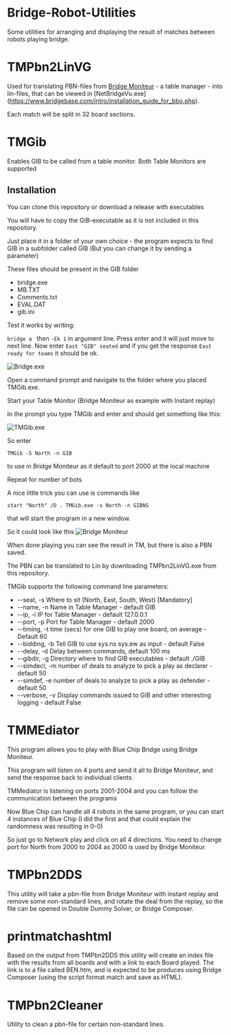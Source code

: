 # Bridge-Robot-Utilities
Some utilities for arranging and displaying the result of matches between robots playing bridge.

# TMPbn2LinVG 
Used for translating PBN-files from [Bridge Moniteur](http://www.wbridge5.com/bm.htm) - a table manager - into lin-files, that can be viewed in [NetBridgeVu.exe] (https://www.bridgebase.com/intro/installation_guide_for_bbo.php).

Each match will be split in 32 board sections.

# TMGib
Enables GIB to be called from a table monitor. Both Table Monitors are supported

## Installation
You can clone this repository or download a release with executables

You will have to copy the GIB-executable as it is not included in this repository.

Just place it in a folder of your own choice - the program expects to find GIB in a subfolder called GIB (But you can change it by sending a parameter)

These files should be present in the GIB folder

- bridge.exe
- MB.TXT
- Comments.txt
- EVAL.DAT
- gib.ini

Test it works by writing:

```bridge a ```
then ```-Ek 1``` in argument line. 
Press enter and it will just move to next line. 
Now enter ```East "GIB" seated``` and if you get the response ```East ready for teams``` it should be ok.

![Bridge.exe](./images/GIB.png)

Open a command prompt and navigate to the folder where you placed TMGib.exe.

Start your Table Monitor (Bridge Moniteur as example with Instant replay)

In the prompt you type TMGib and enter and should get something like this:

![TMGib.exe](./images/TMGib.png)

So enter

```TMGib -S North -n GIB```

to use in Bridge Moniteur as it default to port 2000 at the local machine

Repeat for number of bots

A nice little trick you can use is commands like

```start "North" /D . TMGib.exe -s North -n GIBNS```

that will start the program in a new window.

So it could look like this
![Bridge Moniteur](./images/BM_In_Action.png)

When done playing you can see the result in TM, but there is also a PBN saved.

The PBN can be translated to Lin by downloading TMPbn2LinVG.exe from this repository.

TMGib supports the following command line parameters:

-  --seat, -s       Where to sit (North, East, South, West) [Mandatory]
-  --name, -n       Name in Table Manager - default GIB
-  --ip, -i         IP for Table Manager - default 127.0.0.1
-  --port, -p       Port for Table Manager - default 2000
-  --timing, -t     time (secs) for one GIB to play one board, on average - Default 60
-  --bidding, -b    Tell GIB to use sys.ns sys.ew as input - default False
-  --delay, -d      Delay between commands, default 100 ms
-  --gibdir, -g     Directory where to find GIB executables - default ./GIB
-  --simdecl, -m    number of deals to analyze to pick a play as declarer - default 50
-  --simdef, -e     number of deals to analyze to pick a play as defender - default 50
-  --verbose, -v    Display commands issued to GIB and other interesting logging - default False


# TMMEdiator
This program allows you to play with Blue Chip Bridge using Bridge Moniteur.

This program will listen on 4 ports and send it all to Bridge Moniteur, and send the response back to individual clients.

TMMediator is listening on ports 2001-2004 and you can follow the communication between the programs

Now Blue Chip can handle all 4 robots in the same program, or you can start 4 instances of Blue Chip (I did the first and that could explain the randomness was resulting in 0-0)

So just go to Network play and click on all 4 directions. You need to change port for North from 2000 to 2004 as 2000 is used by Bridge Moniteur.

# TMPbn2DDS

This utility will take a pbn-file from Bridge Moniteur with instant replay and remove some non-standard lines, and rotate the deal from the replay, so the file can be opened in Double Dummy Solver, or Bridge Composer.

# printmatchashtml

Based on the output from TMPbn2DDS this utility will create an index file with the results from all boards and with a link to each Board played. The link is to a file called BEN.htm, and is expected to be produces using Bridge Composer (using the script format match and save as HTML).

# TMPbn2Cleaner

Utility to clean a pbn-file for certain non-standard lines.

